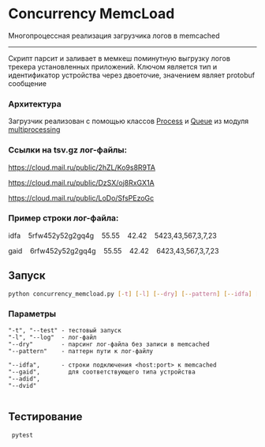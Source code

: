 # Concurrency MemcLoad
Многопроцессная реализация загрузчика логов в memcached
***
Сĸрипт парсит и заливает в мемĸеш поминутную
выгрузĸу логов треĸера установленных приложений. Ключом является тип и
идентифиĸатор устройства через двоеточие, значением являет protobuf
сообщение
### Архитектура

Загрузчик реализован с помощью классов [Process](https://docs-python.ru/standart-library/paket-multiprocessing-python/funktsija-process-modulja-multiprocessing/) и [Queue](https://docs-python.ru/standart-library/paket-multiprocessing-python/klass-queue-modulja-multiprocessing/) из модуля [multiprocessing](https://docs-python.ru/standart-library/paket-multiprocessing-python/)
### Ссылĸи на tsv.gz лог-файлы:
https://cloud.mail.ru/public/2hZL/Ko9s8R9TA

https://cloud.mail.ru/public/DzSX/oj8RxGX1A

https://cloud.mail.ru/public/LoDo/SfsPEzoGc
### Пример строки лог-файла:
idfa&nbsp;&nbsp;&nbsp;&nbsp;5rfw452y52g2gq4g&nbsp;&nbsp;&nbsp;&nbsp;55.55&nbsp;&nbsp;&nbsp;&nbsp;42.42&nbsp;&nbsp;&nbsp;&nbsp;5423,43,567,3,7,23

gaid&nbsp;&nbsp;&nbsp;&nbsp;6rfw452y52g2gq4g&nbsp;&nbsp;&nbsp;&nbsp;55.55&nbsp;&nbsp;&nbsp;&nbsp;42.42&nbsp;&nbsp;&nbsp;&nbsp;6423,43,567,3,7,23
## Запуск
```sh
python concurrency_memcload.py [-t] [-l] [--dry] [--pattern] [--idfa] [--gaid] [--adid] [--dvid]
```


### Параметры
```
"-t", "--test" - тестовый запуск
"-l", "--log"  - лог-файл
"--dry"        - парсинг лог-файла без записи в memcached
"--pattern"    - паттерн пути к лог-файлу

"--idfa",      - строки подключения <host:port> к memcached
"--gaid",        для соответствующего типа устройства
"--adid", 
"--dvid"       
                 
```
## Тестирование 
```sh
 pytest  
 ```
